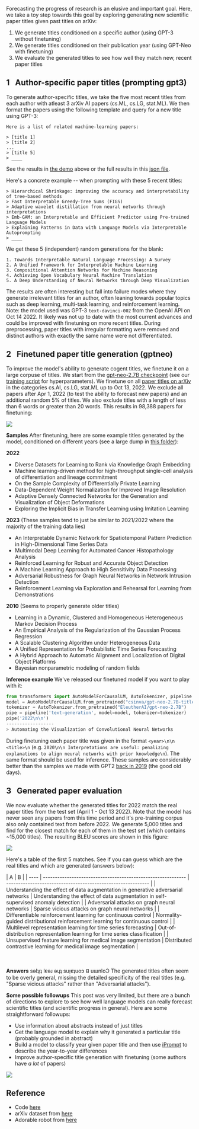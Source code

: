 Forecasting the progress of research is an elusive and important goal.
Here, we take a toy step towards this goal by exploring generating new scientific paper titles given past titles on arXiv:
1. We generate titles conditioned on a specific author (using GPT-3 without finetuning)
2. We generate titles conditioned on their publication year (using GPT-Neo with finetuning)
3. We evaluate the generated titles to see how well they match new, recent paper titles

## 1  &nbsp; Author-specific paper titles (prompting gpt3)
To generate author-specific titles, we take the five most recent titles from each author with atleast 3 arXiv AI papers (cs.ML, cs.LG, stat.ML).
We then format the papers using the following template and query for a new title using GPT-3:

```
Here is a list of related machine-learning papers:

> [title 1]
> [title 2]
...
> [title 5]
> ____
```

See the results in [the demo](http://localhost:4000/docs/#demo:~:text=Type%20in%20the%20name%20of%20an%20author%20to%20see%20the%20predicted%20titles%20of%20their%20future%20papers) above or the full results in this [json file](https://github.com/csinva/gpt-paper-title-generator/blob/master/samples/gpt3/authors_save_full.json).

Here's a concrete example -- when prompting with these 5 recent titles:

```
> Hierarchical Shrinkage: improving the accuracy and interpretability of tree-based methods
> Fast Interpretable Greedy-Tree Sums (FIGS)
> Adaptive wavelet distillation from neural networks through interpretations
> Emb-GAM: an Interpretable and Efficient Predictor using Pre-trained Language Models
> Explaining Patterns in Data with Language Models via Interpretable Autoprompting
> ____
```

We get these 5 (independent) random generations for the blank:

```
1. Towards Interpretable Natural Language Processing: A Survey
2. A Unified Framework for Interpretable Machine Learning
3. Compositional Attention Networks for Machine Reasoning
4. Achieving Open Vocabulary Neural Machine Translation
5. A Deep Understanding of Neural Networks through Deep Visualization
```

The results are often interesting but fall into failure modes where they generate irrelevant titles for an author, often leaning towards popular topics such as deep learning, multi-task learning, and reinforcement learning.
Note: the model used was GPT-3 `text-davinci-002` from the OpenAI API on Oct 14 2022. It likely was not up to date with the most current advances and could be improved with finetuning on more recent titles.
During preprocessing, paper titles with irregular formatting were removed and distinct authors with exactly the same name were not differentiated.

## 2  &nbsp; Finetuned paper title generation (gptneo)

To improve the model's ability to generate cogent titles, we finetune it on a large corpuse of titles. We start from the [gpt-neo-2.7B checkpoint](https://huggingface.co/EleutherAI/gpt-neo-2.7B) (see our [training script](https://github.com/csinva/gpt-paper-title-generator/blob/91d8aa78d83f16778a120ec4a3dc41be28f5e8f2/gptneo/02_finetune_hf.py) for hyperparameters). We finetune on all [paper titles on arXiv](https://www.kaggle.com/datasets/Cornell-University/arxiv) in the categories cs.AI, cs.LG, stat.ML up to Oct 13, 2022. We exclude all papers after Apr 1, 2022 (to test the ability to forecast new papers) and an additional random 5\% of titles.
We also exclude titles with a length of less than 6 words or greater than 20 words. This results in 98,388 papers for finetuning:

![](https://csinva.io/gpt-paper-title-generator/figs/paper_metadata.svg)


**Samples**
After finetuning, here are some example titles generated by the model, conditioned on different years (see a large dump in [this folder](https://github.com/csinva/gpt-paper-title-generator/tree/master/samples/gptneo)):

**2022**

- Diverse Datasets for Learning to Rank via Knowledge Graph Embedding
- Machine learning-driven method for high-throughput single-cell analysis of differentiation and lineage commitment
- On the Sample Complexity of Differentially Private Learning
- Data-Dependent Weight Normalization for Improved Image Resolution
- Adaptive Densely Connected Networks for the Generation and Visualization of Object Deformations
- Exploring the Implicit Bias in Transfer Learning using Imitation Learning

**2023** (These samples tend to just be similar to 2021/2022 where the majority of the training data lies)

- An Interpretable Dynamic Network for Spatiotemporal Pattern Prediction in High-Dimensional Time Series Data
- Multimodal Deep Learning for Automated Cancer Histopathology Analysis
- Reinforced Learning for Robust and Accurate Object Detection
- A Machine Learning Approach to High Sensitivity Data Processing
- Adversarial Robustness for Graph Neural Networks in Network Intrusion Detection
- Reinforcement Learning via Exploration and Rehearsal for Learning from Demonstrations

**2010** (Seems to properly generate older titles)

- Learning in a Dynamic, Clustered and Homogeneous Heterogeneous Markov Decision Process
- An Empirical Analysis of the Regularization of the Gaussian Process Regression
- A Scalable Clustering Algorithm under Heterogeneous Data
- A Unified Representation for Probabilistic Time Series Forecasting
- A Hybrid Approach to Automatic Alignment and Localization of Digital Object Platforms
- Bayesian nonparametric modeling of random fields

**Inference example**
We've released our finetuned model if you want to play with it:

```python
from transformers import AutoModelForCausalLM, AutoTokenizer, pipeline
model = AutoModelForCausalLM.from_pretrained("csinva/gpt-neo-2.7B-titles")
tokenizer = AutoTokenizer.from_pretrained("EleutherAI/gpt-neo-2.7B")
pipe = pipeline('text-generation', model=model, tokenizer=tokenizer)
pipe('2022\n\n')
------------------
> Automating the Visualization of Convolutional Neural Networks
```

During finetuning each paper title was given in the format `<year>\n\n <title>\n` (e.g. `2020\n\n Interpretations are useful: penalizing explanations to align neural networks with prior knowledge\n`). The same format should be used for inference. These samples are considerably better than the samples we made with GPT2 [back in 2019](https://csinva.io/gpt-paper-title-generator/gpt2) (the good old days).


## 3  &nbsp; Generated paper evaluation

We now evaluate whether the generated titles for 2022 match the real paper titles from the test set (April 1 - Oct 13 2022). Note that the model has never seen any papers from this time period and it's pre-training corpus also only contained text from before 2022. We generate 5,000 titles and find for the closest match for each of them in the test set (which contains ~15,000 titles). The resulting BLEU scores are shown in this figure:

![](https://csinva.io/gpt-paper-title-generator/figs/bleu.svg)

Here's a table of the first 5 matches. See if you can guess which are the real titles and which are generated (answers below):

  | A                                                            | B                                                            |
| ---- | ------------------------------------------------------------ | ------------------------------------------------------------ |
| Understanding the effect of data augmentation in generative adversarial networks | Understanding the effect of data augmentation in self-supervised anomaly detection |
| Adversarial attacks on graph neural networks                 | Sparse vicious attacks on graph neural networks              |
| Differentiable reinforcement learning for continuous control | Normality-guided distributional reinforcement learning for continuous control |
| Multilevel representation learning for time series forecasting | Out-of-distribution representation learning for time series classification |
| Unsupervised feature learning for medical image segmentation | Distributed contrastive learning for medical image segmentation |

ㅤ

**Answers** sǝlʇᴉʇ lɐǝɹ ǝɥʇ suᴉɐʇuoɔ ꓭ uɯnloƆ
The generated titles often seem to be overly general, missing the detailed specificity of the real titles (e.g. "Sparse vicious attacks" rather than "Adversarial attacks").

**Some possible followups**
This post was very limited, but there are a bunch of directions to explore to see how well language models can really forecast scientific titles (and scientific progress in general). Here are some straightforward followups:

- Use information about abstracts instead of just titles
- Get the language model to explain why it generated a particular title (probably grounded in abstract)
- Build a model to classify year given paper title and then use [iPrompt](https://arxiv.org/abs/2210.01848) to describe the year-to-year differences
- Improve author-specific title generation with finetuning (some authors have *a lot* of papers)

![](https://csinva.io/gpt-paper-title-generator/figs/author_counts.svg)

## Reference

- Code [here](https://github.com/csinva/gpt-paper-title-generator)
- arXiv dataset from [here](https://www.kaggle.com/datasets/Cornell-University/arxiv)
- Adorable robot from [here](http://pngimg.com/uploads/robot/robot_PNG94.png)

